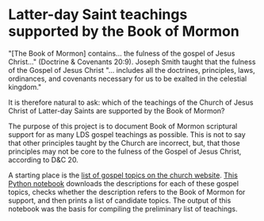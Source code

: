 # Latter-day Saint teachings supported by the Book of Mormon

"[The Book of Mormon] contains... the fulness of the gospel of Jesus Christ..." (Doctrine & Covenants 20:9). Joseph Smith taught that the fulness of the Gospel of Jesus Christ "... includes all the doctrines, principles, laws, ordinances, and covenants necessary for us to be exalted in the celestial kingdom."

It is therefore natural to ask: which of the teachings of the Church of Jesus Christ of Latter-day Saints are supported by the Book of Mormon?

The purpose of this project is to document Book of Mormon scriptural support for as many LDS gospel teachings as possible. This is not to say that other principles taught by the Church are incorrect, but, that those principles may not be core to the fulness of the Gospel of Jesus Christ, according to D&C 20.


A starting place is the [list of gospel topics on the church website](https://www.churchofjesuschrist.org/study/manual/gospel-topics?lang=eng). [This Python notebook](https://colab.research.google.com/drive/1aQ52qfG9i1vl_ZFwXNT2LsV1Jcykk8bg?usp=sharing) downloads the descriptions for each of these gospel topics, checks whether the description refers to the Book of Mormon for support, and then prints a list of candidate topics. The output of this notebook was the basis for compiling the preliminary list of teachings.